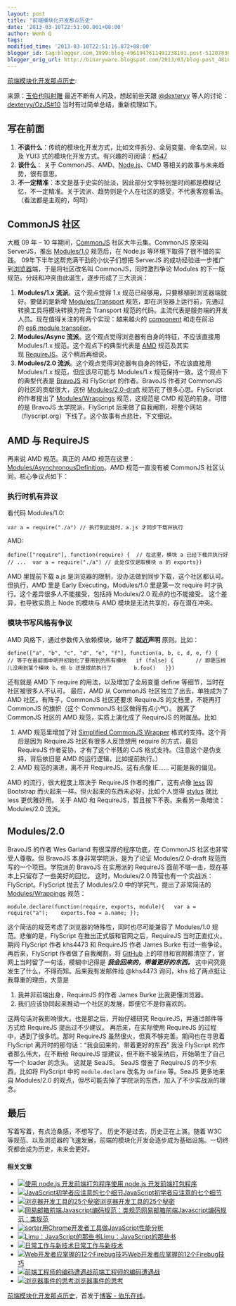 ```yaml
---
layout: post
title: "前端模块化开发那点历史"
date: '2013-03-10T22:51:00.001+08:00'
author: Wenh Q
tags:
modified_time: '2013-03-10T22:51:16.872+08:00'
blogger_id: tag:blogger.com,1999:blog-4961947611491238191.post-5120783015556982057
blogger_orig_url: http://binaryware.blogspot.com/2013/03/blog-post_4818.html
---
```


[前端模块化开发那点历史](http://blog.jobbole.com/35528/?utm_source=rss&utm_medium=rss&utm_campaign=%25e5%2589%258d%25e7%25ab%25af%25e6%25a8%25a1%25e5%259d%2597%25e5%258c%2596%25e5%25bc%2580%25e5%258f%2591%25e9%2582%25a3%25e7%2582%25b9%25e5%258e%2586%25e5%258f%25b2):

来源：[玉伯也叫射雕](https://github.com/seajs/seajs/issues/588)
最近不断有人问及，想起前些天跟 [@dexteryy](https://github.com/dexteryy) 等人的讨论：[dexteryy/OzJS#10](https://github.com/dexteryy/OzJS/issues/10 "对 OzJS 的一些疑惑、建议与探讨") 当时有过简单总结，重新梳理如下。

写在前面
--------

1.  **不谈什么**：传统的模块化开发方式，比如文件拆分、全局变量、命名空间，以及
    YUI3
    式的模块化开发方式。有兴趣的可阅读：[#547](https://github.com/seajs/seajs/issues/547 "前端模块化开发的价值")
2.  **谈什么**： 关于
    CommonJS、AMD、[Node.js](http://blog.jobbole.com/1254/ "Node.js 究竟是什么？")、CMD
    等相关的故事与未来趋势，很有意思。
3.  **不一定精准**：本文是基于史实的扯淡，因此部分文字特别是时间都是模糊记忆，不一定精准。关于流派、趋势则是个人在社区的感受，不代表客观看法。（看法都是主观的，呵呵）

CommonJS 社区
-------------

大概 09 年 – 10
年期间，[CommonJS](http://wiki.commonjs.org/wiki/CommonJS) 社区大牛云集。CommonJS
原来叫
ServerJS，推出 [Modules/1.0](http://wiki.commonjs.org/wiki/Modules) 规范后，在
Node.js 等环境下取得了很不错的实践。
09年下半年这帮充满干劲的小伙子们想把 ServerJS
的成功经验进一步推广到[浏览器](http://blog.jobbole.com/12749/ "浏览器")端，于是将社区改名叫
CommonJS，同时激烈争论 Modules
的下一版规范。分歧和冲突由此诞生，逐步形成了三大流派：

1.  **Modules/1.x 流派**。这个观点觉得 1.x
    规范已经够用，只要移植到浏览器端就好。要做的是新增 [Modules/Transport](http://wiki.commonjs.org/wiki/Modules/Transport) 规范，即在浏览器上运行前，先通过转换工具将模块转换为符合
    Transport
    规范的代码。主流代表是服务端的开发人员。现在值得关注的有两个实现：越来越火的 [component](https://github.com/component/component) 和走在前沿的 [es6
    module
    transpiler](https://github.com/square/es6-module-transpiler)。
2.  **Modules/Async 流派**。这个观点觉得浏览器有自身的特征，不应该直接用
    Modules/1.x
    规范。这个观点下的典型代表是 [AMD](http://wiki.commonjs.org/wiki/Modules/AsynchronousDefinition) 规范及其实现 [RequireJS](http://requirejs.org/)。这个稍后再细说。
3.  **Modules/2.0 流派**。这个观点觉得浏览器有自身的特征，不应该直接用
    Modules/1.x 规范，但应该尽可能与 Modules/1.x
    规范保持一致。这个观点下的典型代表是 [BravoJS](https://code.google.com/p/bravojs/) 和
    FlyScript 的作者。BravoJS 作者对 CommonJS
    的社区的贡献很大，这份 [Modules/2.0-draft](http://www.page.ca/~wes/CommonJS/modules-2.0-7/) 规范花了很多心思。FlyScript
    的作者提出了 [Modules/Wrappings](http://wiki.commonjs.org/wiki/Modules/Wrappings) 规范，这规范是
    CMD 规范的前身。可惜的是 BravoJS 太学院派，FlyScript
    后来做了自我阉割，将整个网站（flyscript.org）下线了。这个故事有点悲壮，下文细说。

AMD 与 RequireJS
----------------

再来说 AMD 规范。真正的 AMD
规范在这里：[Modules/AsynchronousDefinition](http://wiki.commonjs.org/wiki/Modules/AsynchronousDefinition)。AMD
规范一直没有被 CommonJS 社区认同，核心争议点如下：

### 执行时机有异议

看代码
Modules/1.0:

    var a = require("./a") // 执行到此处时，a.js 才同步下载并执行

AMD:

    define(["require"], function(require) {  // 在这里，模块 a 已经下载并执行好  // ...  var a = require("./a") // 此处仅仅是取模块 a 的 exports})

AMD 里提前下载 a.js
是浏览器的限制，没办法做到同步下载，这个社区都认可。
但执行，AMD 里是 Early Executing，Modules/1.0 里是第一次 require
时才执行。这个差异很多人不能接受，包括持 Modules/2.0 观点的也不能接受。
这个差异，也导致实质上 Node 的模块与 AMD
模块是无法共享的，存在潜在冲突。

### 模块书写风格有争议

AMD 风格下，通过参数传入依赖模块，破坏了 **就近声明** 原则。比如：

    define(["a", "b", "c", "d", "e", "f"], function(a, b, c, d, e, f) {    // 等于在最前面申明并初始化了要用到的所有模块   if (false) {       // 即便压根儿没用到某个模块 b，但 b 还是提前执行了       b.foo()   }})

还有就是 AMD 下 require 的用法，以及增加了全局变量 define
等细节，当时在社区被很多人不认可。
最后，AMD 从 CommonJS 社区独立了出去，单独成为了 AMD
社区。有阵子，CommonJS 社区还要求 RequireJS 的文档里，不能再打 CommonJS
的旗帜（这个 CommonJS 社区做得有点小气）。
脱离了 CommonJS 社区的 AMD 规范，实质上演化成了 RequireJS
的附属品。比如

1.  AMD 规范里增加了对 [Simplified CommonJS
    Wrapper](http://requirejs.org/docs/api.html#cjsmodule) 格式的支持。这个背后是因为
    RequireJS 社区有很多人反馈想用 require 的方式，最后 RequireJS
    作者妥协，才有了这个半残的 CJS
    格式支持。（注意这个是伪支持，背后依旧是 AMD
    的运行逻辑，比如提前执行。）
2.  AMD 规范的演进，离不开 RequireJS。这有点像 IE…… 可能是我的偏见。

AMD 的流行，很大程度上取决于 RequireJS
作者的推广，这有点像 [less](http://lesscss.org/) 因 Bootstrap
而火起来一样。但火起来的东西未必好，比如个人觉得 [stylus](http://learnboost.github.com/stylus/) 就比
less 更优雅好用。
关于 AMD 和 RequireJS，暂且按下不表。来看另一条暗流：Modules/2.0 流派。

Modules/2.0
-----------

BravoJS 的作者 Wes Garland 有很深厚的程序功底，在 CommonJS
社区也非常受人尊敬。但 BravoJS 本身非常学院派，是为了论证
Modules/2.0-draft 规范而写的一个项目。学院派的 BravoJS 在实用派的
RequireJS 面前不堪一击，现在基本上只留存了一些美好的回忆。
这时，Modules/2.0 阵营也有一个实战派：FlyScript。FlyScript 抛去了
Modules/2.0
中的学究气，提出了非常简洁的[Modules/Wrappings](http://wiki.commonjs.org/wiki/Modules/Wrappings) 规范：

    module.declare(function(require, exports, module){   var a = require("a");    exports.foo = a.name; });

这个简洁的规范考虑了浏览器的特殊性，同时也尽可能兼容了 Modules/1.0
规范。悲催的是，FlyScript 在推出正式版和官网之后，RequireJS
当时正直红火。期间 FlyScript 作者 khs4473 和 RequireJS 作者 James Burke
有过一些争论。再后来，FlyScript 作者做了自我阉割，将
[GitHub](http://blog.jobbole.com/6492/ "GitHub如何运作：时间并不决定一切")
上的项目和官网都清空了，官网上当时留了一句话，模糊中记得是
***我会回来的，带着更好的东西。***
这中间究竟发生了什么，不得而知。后来我有发邮件给 @khs4473 询问，khs
给了两点挺让我尊重的理由，大意是

1.  我并非前端出身，RequireJS 的作者 James Burke 比我更懂浏览器。
2.  我们应该协同起来推动一个社区的发展，即便它不是你喜欢的。

这两句话对我影响很大。也是那之后，开始仔细研究
RequireJS，并通过邮件等方式给 RequireJS 提出过不少建议。
再后来，在实际使用 RequireJS 的过程中，遇到了很多坑。那时 RequireJS
虽然很火，但真不够完善。期间也在寻思着 FlyScript
离开时的那句话：“我会回来的，带着更好的东西”
我没 FlyScript 的作者那么伟大，在不断给 RequireJS
提建议，但不断不被采纳后，开始萌生了自己写一个 loader 的念头。
这就是 SeaJS。
SeaJS 借鉴了 RequireJS 的不少东西，比如将 FlyScript
中的 `module.declare` 改名为 `define` 等。SeaJS 更多地来自 Modules/2.0
的观点，但尽可能去掉了学院派的东西，加入了不少实战派的理念。

最后
----

写着写着，有点沧桑感，不想写了。
历史不是过去，历史正在上演。随着 W3C
等规范、以及浏览器的飞速发展，前端的模块化开发会逐步成为基础设施。一切终究都会成为历史，未来会更好。

#### 相关文章

-   [![使用 node.js
    开发前端打包程序](http://blog.jobbole.com/wp-content/uploads/2012/09/NodeJS-150x150.jpg)](http://blog.jobbole.com/28904/)[使用
    node.js 开发前端打包程序](http://blog.jobbole.com/28904/)
-   [![JavaScript初学者应注意的七个细节](http://blog.jobbole.com/wp-content/uploads/2011/06/javascript-logo.png)](http://blog.jobbole.com/8481/)[JavaScript初学者应注意的七个细节](http://blog.jobbole.com/8481/)
-   [![浏览器开发工具的25个秘密](http://blog.jobbole.com/wp-content/uploads/2011/11/25-Secrets-of-the-Browser-Developer-Tools1-150x150.png)](http://blog.jobbole.com/8524/)[浏览器开发工具的25个秘密](http://blog.jobbole.com/8524/)
-   [![网易邮箱前端Javascript编码规范：类规范](http://blog.jobbole.com/wp-content/uploads/2011/06/javascript-logo.png)](http://blog.jobbole.com/19203/)[网易邮箱前端Javascript编码规范：类规范](http://blog.jobbole.com/19203/)
-   [![sorter](http://blog.jobbole.com/wp-content/uploads/2012/12/sorter-150x150.png)](http://blog.jobbole.com/31178/)[用Chrome开发者工具做JavaScript性能分析](http://blog.jobbole.com/31178/)
-   [![Limu：JavaScript的那些书](http://blog.jobbole.com/wp-content/uploads/2011/11/book-logo.jpg)](http://blog.jobbole.com/8087/)[Limu：JavaScript的那些书](http://blog.jobbole.com/8087/)
-   [![日常工作与新技术](http://blog.jobbole.com/wp-content/uploads/2011/11/career-logo.jpg)](http://blog.jobbole.com/24424/)[日常工作与新技术](http://blog.jobbole.com/24424/)
-   [![Web开发者应掌握的12个Firebug技巧
    ](http://blog.jobbole.com/wp-content/uploads/2011/11/firebug-logo.png)](http://blog.jobbole.com/8406/)[Web开发者应掌握的12个Firebug技巧](http://blog.jobbole.com/8406/)
-   [![前端工程师的编码遭遇战](http://blog.jobbole.com/wp-content/uploads/2011/10/web-develope-logo.jpg)](http://blog.jobbole.com/18758/)[前端工程师的编码遭遇战](http://blog.jobbole.com/18758/)
-   [![浏览器事件的思考](http://blog.jobbole.com/wp-content/uploads/2012/11/T1uqT.Xl8cXXb1upjX-150x150.jpg)](http://blog.jobbole.com/30385/)[浏览器事件的思考](http://blog.jobbole.com/30385/)

[前端模块化开发那点历史](http://blog.jobbole.com/35528/)，首发于[博客 -
伯乐在线](http://blog.jobbole.com/)。
